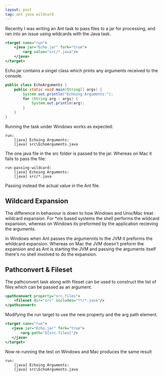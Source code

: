 ```yaml
---
layout: post
tag: ant java wildcard
---
```



Recently I was writing an Ant task to pass files to a jar for processing, and ran into an issue using wildcards with the Java task.

```xml
<target name="run">
	<java jar="Echo.jar" fork="true">
		<arg value="src/*.java"/>
	</java>
</target>
```

Echo.jar contains a singel class which prints any arguments received to the console.

```java
public class EchoArguments {
	public static void main(String[] args) {
		System.out.println("Echoing Arguments:");
		for (String arg : args) {
			System.out.println(arg);
		}
	}
}
```

Running the task under Windows works as expected:

```log
run:
	[java] Echoing Arguments:
	[java] src\EchoArguments.java
```

The one java file in the src folder is passed to the jar. Whereas on Mac it fails to pass the file:

```
run-passing-wildcard:
	[java] Echoing Arguments:
	[java] src/*.java
```

Passing instead the actual value in the Ant file.

## Wildcard Expansion 
The difference in behaviour is down to how Windows and Unix/Mac treat wildcard expansion. For *nix based systems the shell performs the wildcard expansion, whereas on Windows its preformed by the application recieving the arguments.

In Windows when Ant passes the argumennts to the JVM it preforms the whildcard expansion. Whereas on Mac the JVM doesn't preform the expansion and as Ant is starting the JVM and passing the arguments itself there's no shell involved to do the expansion.

## Pathconvert & Fileset
The pathconvert task along with fileset can be used to construct the list of files which can be passed as an argument.

```xml
<pathconvert property="src.files">
	<fileset dir="src" includes="**/*.java"/>
</pathconvert>
```

Modifying the run target to use the new property and the arg path element.

```xml
<target name="run">
   <java jar="Echo.jar" fork="true">
       <arg path="${src.files}"/>
   </java>
</target>
```

Now re-running the test on Windows and Mac produces the same result

```
run:
	[java] Echoing Arguments:
	[java] src\EchoArguments.java
```
